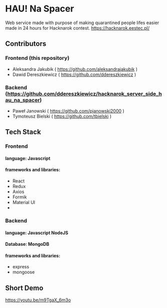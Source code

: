 # HAU! Na Spacer

Web service made with purpose of making quarantined people lifes easier made in 24 hours for Hacknarok contest. https://hacknarok.eestec.pl/

## Contributors

### Frontend (this repository)
- Aleksandra Jakubik ( https://github.com/aleksandrajakubik )
- Dawid Dereszkiewicz ( https://github.com/ddereszkiewicz )

### Backend (https://github.com/ddereszkiewicz/hacknarok_server_side_hau_na_spacer)
- Paweł Janowski ( https://github.com/pjanowski2000 )
- Tymoteusz Bielski ( https://github.com/tbielski )

## Tech Stack

### Frontend
#### language: Javascript
#### frameworks and libraries:
- React
- Redux
- Axios
- Formik
- Material UI
- 
### Backend
#### language: Javascript NodeJS
#### Database: MongoDB
#### frameworks and libraries:
- express
- mongoose

## Short Demo
https://youtu.be/m9TgaX_6m3o

